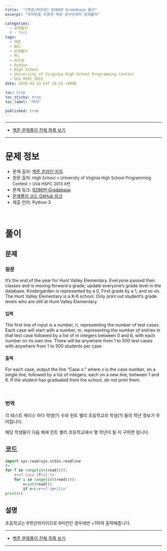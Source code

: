 ```yaml
---
title:  "[백준/파이썬] 9286번 Gradabase 풀이"
excerpt: "파이썬을 이용한 백준 온라인저지 문제풀이"

categories:
  - 문제풀이
  # - Test
tags:
  - 백준
  - BOJ
  - 문제풀이
  - PS
  - 파이썬
  - Python
  - High School
  - University of Virginia High School Programming Contest
  - UVa HSPC 2013
date: 2020-02-23 KST 19:15 +0900

toc: true
toc_sticky: true
toc_label: "목차"

published: true
---
```


- - -

 - [백준 문제풀이 전체 목록 보기](/boj)

- - -

# 문제 정보
 - 문제 출처: [백준 온라인 저지](http://boj.kr/)
 - 원문 출처: <font size="2em"> High School > University of Virginia High School Programming Contest > UVa HSPC 2013 A번 </font>
 - 문제 링크: [9286번 Gradabase](https://www.acmicpc.net/problem/9286)
 - [문제풀이 코드 GitHub 링크](https://github.com/NeoMindStd/CodingLife)
 - 제출 언어: Python 3
 
 <br>

# 풀이

## 문제

### 원문
It’s the end of the year for Hunt Valley Elementary. Everyone passed their classes and is moving forward a grade; update everyone’s grade level in the database. Kindergarden is represented by a 0, First grade by a 1, and so on. The Hunt Valley Elementary is a K-6 school. Only print out student’s grade levels who are still at Hunt Valley Elementary.

#### 입력
The first line of input is a number, n, representing the number of test cases. Each case will start with a number, m, representing the number of entries in that test case followed by a list of m integers between 0 and 6, with each number on its own line. There will be anywhere from 1 to 500 test cases with anywhere from 1 to 500 students per case

#### 출력
For each case, output the line “Case x:” where x is the case number, on a single line, followed by a list of integers, each on a new line, between 1 and 6. If the student has graduated from the school, do not print them.

<br>

### 번역
각 테스트 케이스 마다 학생(?) 수와 헌트 밸리 초등학교의 학생(?) 들의 학년 정보가 주어집니다.

해당 학생들이 다음 해에 헌트 밸리 초등학교에서 몇 학년이 될 지 구하면 됩니다.

## 코드

```python
import sys;read=sys.stdin.readline
r=''
for T in range(int(read())):
    r+=f'Case {T+1}:\n'
    for i in range(int(read())):
        n=int(read())
        if n<6:r+=f'{n+1}\n'
print(r)
```

## 설명

초등학교는 6학년까지이므로 6미만인 경우에만 +1하여 출력해줍니다.

- - -

 - [백준 문제풀이 전체 목록 보기](/boj)

- - -